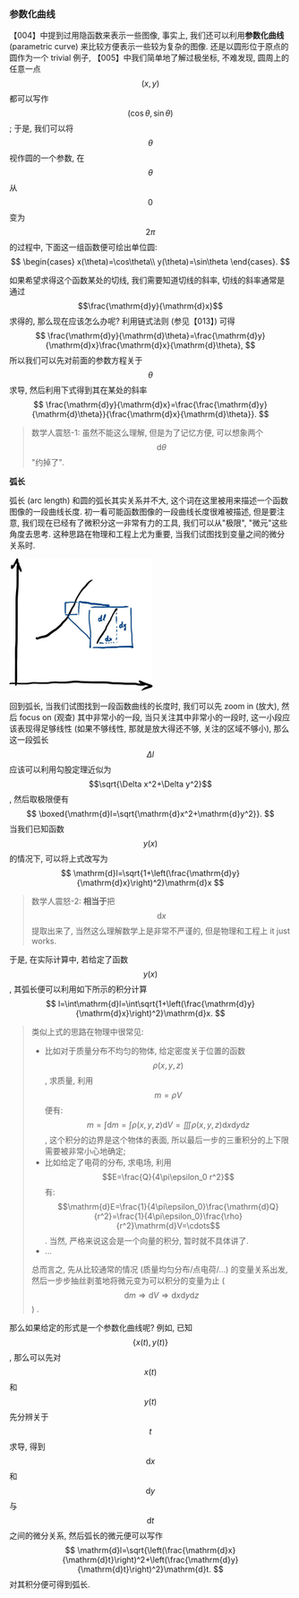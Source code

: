 ### 参数化曲线

【004】中提到过用隐函数来表示一些图像, 事实上, 我们还可以利用**参数化曲线** (parametric curve) 来比较方便表示一些较为复杂的图像. 还是以圆形位于原点的圆作为一个 trivial 例子, 【005】中我们简单地了解过极坐标, 不难发现, 圆周上的任意一点 $$(x,y)$$ 都可以写作 $$(\cos\theta, \sin\theta)$$; 于是, 我们可以将 $$\theta$$ 视作圆的一个参数, 在 $$\theta$$ 从 $$0$$ 变为 $$2\pi$$  的过程中, 下面这一组函数便可绘出单位圆:
$$
\begin{cases}
x(\theta)=\cos\theta\\
y(\theta)=\sin\theta
\end{cases}.
$$

如果希望求得这个函数某处的切线, 我们需要知道切线的斜率, 切线的斜率通常是通过 $$\frac{\mathrm{d}y}{\mathrm{d}x}$$求得的, 那么现在应该怎么办呢? 利用链式法则 (参见【013】) 可得
$$
\frac{\mathrm{d}y}{\mathrm{d}\theta}=\frac{\mathrm{d}y}{\mathrm{d}x}\frac{\mathrm{d}x}{\mathrm{d}\theta},
$$
所以我们可以先对前面的参数方程关于 $$\theta$$ 求导, 然后利用下式得到其在某处的斜率
$$
\frac{\mathrm{d}y}{\mathrm{d}x}=\frac{\frac{\mathrm{d}y}{\mathrm{d}\theta}}{\frac{\mathrm{d}x}{\mathrm{d}\theta}}.
$$

> 数学人震怒-1: 虽然不能这么理解, 但是为了记忆方便, 可以想象两个 $$\mathrm{d}\theta$$ "约掉了".

**弧长**

弧长 (arc length) 和圆的弧长其实关系并不大, 这个词在这里被用来描述一个函数图像的一段曲线长度. 初一看可能函数图像的一段曲线长度很难被描述, 但是要注意, 我们现在已经有了微积分这一非常有力的工具, 我们可以从"极限", "微元"这些角度去思考. 这种思路在物理和工程上尤为重要, 当我们试图找到变量之间的微分关系时.

<img src="image-20231108152741069.png" alt="image-20231108152741069" style="zoom:25%;" />

回到弧长, 当我们试图找到一段函数曲线的长度时, 我们可以先 zoom in (放大), 然后 focus on (观查) 其中非常小的一段, 当只关注其中非常小的一段时, 这一小段应该表现得足够线性 (如果不够线性, 那就是放大得还不够, 关注的区域不够小), 那么这一段弧长 $$\Delta l$$ 应该可以利用勾股定理近似为 $$\sqrt{\Delta x^2+\Delta y^2}$$, 然后取极限便有
$$
\boxed{\mathrm{d}l=\sqrt{\mathrm{d}x^2+\mathrm{d}y^2}}.
$$
当我们已知函数 $$y(x)$$ 的情况下, 可以将上式改写为
$$
\mathrm{d}l=\sqrt{1+\left(\frac{\mathrm{d}y}{\mathrm{d}x}\right)^2}\mathrm{d}x
$$

>  数学人震怒-2: **相当于**把 $$\mathrm{d}x$$ 提取出来了, 当然这么理解数学上是非常不严谨的, 但是物理和工程上 it just works.

于是, 在实际计算中, 若给定了函数 $$y(x)$$, 其弧长便可以利用如下所示的积分计算
$$
l=\int\mathrm{d}l=\int\sqrt{1+\left(\frac{\mathrm{d}y}{\mathrm{d}x}\right)^2}\mathrm{d}x.
$$

> 类似上式的思路在物理中很常见:
>
> - 比如对于质量分布不均匀的物体, 给定密度关于位置的函数 $$\rho(x,y,z)$$, 求质量, 利用 $$m=\rho V$$ 便有: $$m=\int\mathrm{d}m=\int\rho(x,y,z)\mathrm{d}V=\iiint\rho(x,y,z)\mathrm{d}x\mathrm{d}y\mathrm{d}z$$, 这个积分的边界是这个物体的表面, 所以最后一步的三重积分的上下限需要被非常小心地确定;
> - 比如给定了电荷的分布, 求电场, 利用$$E=\frac{Q}{4\pi\epsilon_0 r^2}$$有: $$\mathrm{d}E=\frac{1}{4\pi\epsilon_0}\frac{\mathrm{d}Q}{r^2}=\frac{1}{4\pi\epsilon_0}\frac{\rho}{r^2}\mathrm{d}V=\cdots$$. 当然, 严格来说这会是一个向量的积分, 暂时就不具体讲了.
> - ...
>
> 总而言之, 先从比较通常的情况 (质量均匀分布/点电荷/...) 的变量关系出发, 然后一步步抽丝剥茧地将微元变为可以积分的变量为止 ($$\mathrm{d}m\Rightarrow \mathrm{d}V\Rightarrow\mathrm{d}x\mathrm{d}y\mathrm{d}z$$) .

那么如果给定的形式是一个参数化曲线呢?  例如, 已知 $$\{x(t),y(t)\}$$, 那么可以先对 $$x(t)$$ 和 $$y(t)$$ 先分辨关于 $$t$$ 求导, 得到 $$\mathrm{d}x$$ 和 $$\mathrm{d}y$$ 与 $$\mathrm{d}t$$ 之间的微分关系, 然后弧长的微元便可以写作
$$
\mathrm{d}l=\sqrt{\left(\frac{\mathrm{d}x}{\mathrm{d}t}\right)^2+\left(\frac{\mathrm{d}y}{\mathrm{d}t}\right)^2}\mathrm{d}t.
$$
对其积分便可得到弧长.